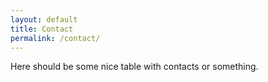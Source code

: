 ```yaml
---
layout: default
title: Contact
permalink: /contact/
---
```


Here should be some nice table with contacts or something.
